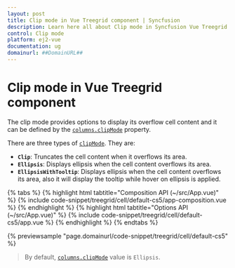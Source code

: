 ```yaml
---
layout: post
title: Clip mode in Vue Treegrid component | Syncfusion
description: Learn here all about Clip mode in Syncfusion Vue Treegrid component of Syncfusion Essential JS 2 and more.
control: Clip mode 
platform: ej2-vue
documentation: ug
domainurl: ##DomainURL##
---
```


# Clip mode in Vue Treegrid component

The clip mode provides options to display its overflow cell content and it can be defined by the [`columns.clipMode`](https://ej2.syncfusion.com/vue/documentation/api/treegrid/column/#clipmode) property.

There are three types of [`clipMode`](https://ej2.syncfusion.com/vue/documentation/api/treegrid/column/#clipmode). They are:

* **`Clip`**: Truncates the cell content when it overflows its area.
* **`Ellipsis`**: Displays ellipsis when the cell content overflows its area.
* **`EllipsisWithTooltip`**: Displays ellipsis when the cell content overflows its area, also it will display the tooltip while hover on ellipsis is applied.

{% tabs %}
{% highlight html tabtitle="Composition API (~/src/App.vue)" %}
{% include code-snippet/treegrid/cell/default-cs5/app-composition.vue %}
{% endhighlight %}
{% highlight html tabtitle="Options API (~/src/App.vue)" %}
{% include code-snippet/treegrid/cell/default-cs5/app.vue %}
{% endhighlight %}
{% endtabs %}
        
{% previewsample "page.domainurl/code-snippet/treegrid/cell/default-cs5" %}

>By default, [`columns.clipMode`](https://ej2.syncfusion.com/vue/documentation/api/treegrid/column/#clipmode) value is `Ellipsis`.